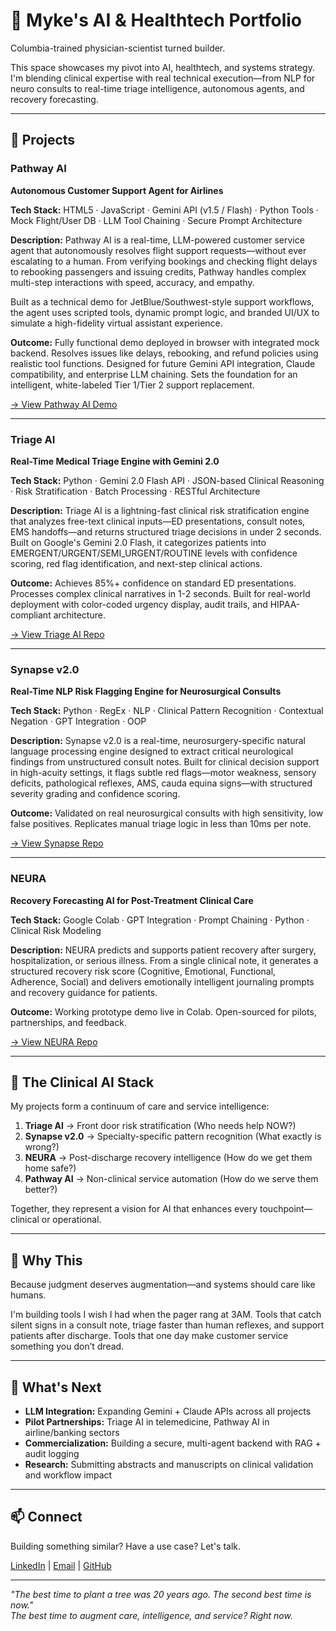 # 🧠 Myke's AI & Healthtech Portfolio

Columbia-trained physician-scientist turned builder.

This space showcases my pivot into AI, healthtech, and systems strategy. I'm blending clinical expertise with real technical execution—from NLP for neuro consults to real-time triage intelligence, autonomous agents, and recovery forecasting.

---

## 🔧 Projects

### Pathway AI
**Autonomous Customer Support Agent for Airlines**

**Tech Stack:** HTML5 · JavaScript · Gemini API (v1.5 / Flash) · Python Tools · Mock Flight/User DB · LLM Tool Chaining · Secure Prompt Architecture

**Description:** Pathway AI is a real-time, LLM-powered customer service agent that autonomously resolves flight support requests—without ever escalating to a human. From verifying bookings and checking flight delays to rebooking passengers and issuing credits, Pathway handles complex multi-step interactions with speed, accuracy, and empathy.

Built as a technical demo for JetBlue/Southwest-style support workflows, the agent uses scripted tools, dynamic prompt logic, and branded UI/UX to simulate a high-fidelity virtual assistant experience.

**Outcome:** Fully functional demo deployed in browser with integrated mock backend. Resolves issues like delays, rebooking, and refund policies using realistic tool functions. Designed for future Gemini API integration, Claude compatibility, and enterprise LLM chaining. Sets the foundation for an intelligent, white-labeled Tier 1/Tier 2 support replacement.

[→ View Pathway AI Demo](https://codepen.io/neuron-cloud/pen/vEOOrmV)

---

### Triage AI
**Real-Time Medical Triage Engine with Gemini 2.0**

**Tech Stack:** Python · Gemini 2.0 Flash API · JSON-based Clinical Reasoning · Risk Stratification · Batch Processing · RESTful Architecture

**Description:** Triage AI is a lightning-fast clinical risk stratification engine that analyzes free-text clinical inputs—ED presentations, consult notes, EMS handoffs—and returns structured triage decisions in under 2 seconds. Built on Google's Gemini 2.0 Flash, it categorizes patients into EMERGENT/URGENT/SEMI_URGENT/ROUTINE levels with confidence scoring, red flag identification, and next-step clinical actions.

**Outcome:** Achieves 85%+ confidence on standard ED presentations. Processes complex clinical narratives in 1-2 seconds. Built for real-world deployment with color-coded urgency display, audit trails, and HIPAA-compliant architecture.

[→ View Triage AI Repo](https://github.com/neuron-cloud/triage-ai)

---

### Synapse v2.0
**Real-Time NLP Risk Flagging Engine for Neurosurgical Consults**

**Tech Stack:** Python · RegEx · NLP · Clinical Pattern Recognition · Contextual Negation · GPT Integration · OOP

**Description:** Synapse v2.0 is a real-time, neurosurgery-specific natural language processing engine designed to extract critical neurological findings from unstructured consult notes. Built for clinical decision support in high-acuity settings, it flags subtle red flags—motor weakness, sensory deficits, pathological reflexes, AMS, cauda equina signs—with structured severity grading and confidence scoring.

**Outcome:** Validated on real neurosurgical consults with high sensitivity, low false positives. Replicates manual triage logic in less than 10ms per note.

[→ View Synapse Repo](https://github.com/neuron-cloud/synapse-engine)

---

### NEURA
**Recovery Forecasting AI for Post-Treatment Clinical Care**

**Tech Stack:** Google Colab · GPT Integration · Prompt Chaining · Python · Clinical Risk Modeling

**Description:** NEURA predicts and supports patient recovery after surgery, hospitalization, or serious illness. From a single clinical note, it generates a structured recovery risk score (Cognitive, Emotional, Functional, Adherence, Social) and delivers emotionally intelligent journaling prompts and recovery guidance for patients.

**Outcome:** Working prototype demo live in Colab. Open-sourced for pilots, partnerships, and feedback.

[→ View NEURA Repo](https://github.com/neuron-cloud/neura-recovery-score)

---

## 🎯 The Clinical AI Stack

My projects form a continuum of care and service intelligence:

1. **Triage AI** → Front door risk stratification (Who needs help NOW?)  
2. **Synapse v2.0** → Specialty-specific pattern recognition (What exactly is wrong?)  
3. **NEURA** → Post-discharge recovery intelligence (How do we get them home safe?)  
4. **Pathway AI** → Non-clinical service automation (How do we serve them better?)

Together, they represent a vision for AI that enhances every touchpoint—clinical or operational.

---

## 💬 Why This

Because judgment deserves augmentation—and systems should care like humans.

I'm building tools I wish I had when the pager rang at 3AM. Tools that catch silent signs in a consult note, triage faster than human reflexes, and support patients after discharge. Tools that one day make customer service something you don’t dread.

---

## 🚀 What's Next

- **LLM Integration:** Expanding Gemini + Claude APIs across all projects  
- **Pilot Partnerships:** Triage AI in telemedicine, Pathway AI in airline/banking sectors  
- **Commercialization:** Building a secure, multi-agent backend with RAG + audit logging  
- **Research:** Submitting abstracts and manuscripts on clinical validation and workflow impact

---

## 📫 Connect

Building something similar? Have a use case? Let's talk.

[LinkedIn](https://www.linkedin.com/in/mychael-delgardo-a258a8357/) | [Email](mailto:mwdelgardo@gmail.com) | [GitHub](https://github.com/neuron-cloud)

---

*"The best time to plant a tree was 20 years ago. The second best time is now."*  
*The best time to augment care, intelligence, and service? Right now.*
